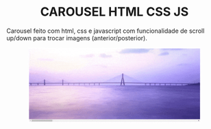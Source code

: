 <h1 align="center">CAROUSEL HTML CSS JS</h1>

<p>Carousel feito com html, css e javascript com funcionalidade de scroll up/down para trocar imagens (anterior/posterior).
</p>

<p align="center">
<img alt="Carousel" src="assets/carousel.gif" width="80%">
</p>
